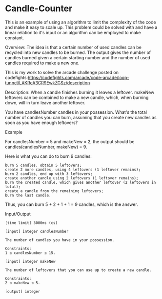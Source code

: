 # Candle-Counter
This is an example of using an algorithm to limit the complexity of the code and make it easy to scale up. This problem could be solved with and have a linear relation to it's input or an algorithm can be employed to make constant.

Overview:
The idea is that a certain number of used candles can be recycled into new candles to be burned. The output gives the number of candles burned given a certain starting number and the number of used candles required to make a new one.

This is my work to solve the arcade challenge posted on codefights:https://codefights.com/arcade/code-arcade/loop-tunnel/LAKReA3CR9EwkZGSz/description

Description:
When a candle finishes burning it leaves a leftover. makeNew leftovers can be combined to make a new candle, which, when burning down, will in turn leave another leftover.

You have candlesNumber candles in your possession. What's the total number of candles you can burn, assuming that you create new candles as soon as you have enough leftovers?

Example

For candlesNumber = 5 and makeNew = 2, the output should be
candles(candlesNumber, makeNew) = 9.

Here is what you can do to burn 9 candles:

    burn 5 candles, obtain 5 leftovers;
    create 2 more candles, using 4 leftovers (1 leftover remains);
    burn 2 candles, end up with 3 leftovers;
    create another candle using 2 leftovers (1 leftover remains);
    burn the created candle, which gives another leftover (2 leftovers in total);
    create a candle from the remaining leftovers;
    burn the last candle.

Thus, you can burn 5 + 2 + 1 + 1 = 9 candles, which is the answer.

Input/Output

    [time limit] 3000ms (cs)

    [input] integer candlesNumber

    The number of candles you have in your possession.

    Constraints:
    1 ≤ candlesNumber ≤ 15.

    [input] integer makeNew

    The number of leftovers that you can use up to create a new candle.

    Constraints:
    2 ≤ makeNew ≤ 5.

    [output] integer


